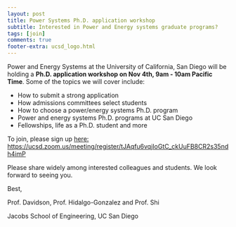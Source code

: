 ```yaml
---
layout: post
title: Power Systems Ph.D. application workshop
subtitle: Interested in Power and Energy systems graduate programs?
tags: [join]
comments: true
footer-extra: ucsd_logo.html
---
```


<object data="/assets/img/2021_workshopflyer.pdf" type="application/pdf" width="700px" height="1000px">
</object>


Power and Energy Systems at the University of California, San Diego will be holding a 
**Ph.D. application workshop on Nov 4th, 9am - 10am Pacific Time**. 
Some of the topics we will cover include:

- How to submit a strong application
- How admissions committees select students
- How to choose a power/energy systems Ph.D. program
- Power and energy systems Ph.D. programs at UC San Diego
- Fellowships, life as a Ph.D. student and more

To join, please sign up [here:](https://ucsd.zoom.us/meeting/register/tJAqfu6vqjIoGtC_ckUuFB8CR2s35ndh4imP)
https://ucsd.zoom.us/meeting/register/tJAqfu6vqjIoGtC_ckUuFB8CR2s35ndh4imP


Please share widely among interested colleagues and students. We look forward to seeing you.


Best,


Prof. Davidson, Prof. Hidalgo-Gonzalez and Prof. Shi

Jacobs School of Engineering, UC San Diego





